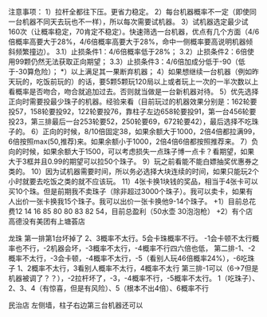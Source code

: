 注意事项：
1）拉杆全都往下压。更省力稳定。
2）每台机器概率不一定（即使同一台机器不同天去玩也不一样），所以每次需要试机器。
3）试机器选定最少试160次（让概率稳定，70肯定不稳定）。快速筛选一台机器，优点有几个方面（4/6倍概率高要大于28%，4/6倍概率高要大于28%，命中一侧概率要高说明机器倾斜频繁撞边）。
3.1）止损条件1：4/6倍概率低于28%；
3.2）止损条件2：6倍使用99颗仍然无法获取正向期望；
3.3）止损条件3：4/6倍加成分低于-90（低于-30算危险）；
*）以上满足其一果断弃机器；
4）如果想继续一台机器（例如昨天玩的，吃饭前玩的）的话，要5颗5颗玩120局以上或者玩上一次的一半次数以上看概率是否吻合，吻合就追加过去。否则就当做是一台新机器对待。
5）优先选择正向时需要投最少珠子的机器。经验来看（目前玩过的机器效果分别是：162轮要投57，158轮要投92，122轮要投76，靠柱子左边658轮要投91，第一台456轮要投23，第三排最后一台253轮要52，250轮要69，672轮要42），最后选择不吃珠子的。
6）正向的时候，8/10倍固定38，如果余额大于1000，2倍4倍都拉满99，6倍按照max(50,推荐)来。如果余额小于1000，2倍4倍6倍都按照推荐来。
7）负向的时候，如果余额大于1500，可以考虑损失一点珠子博一点卡？看期望，如果大于3框并且0.99的期望可以拉50个珠子。
9）玩之前看能不能白嫖抽奖优惠券之类的。
10）因为试机器需要时间，所以务必选择大块连续的时间，如果只能玩2个小时就要去吃饭之类的就不应该玩。
11）4张卡换1块钱的奖品，相当于4张卡可以买10个珠。但是前期我不卖珠子（除非超过3000个珠子）。我可以卖卡，如果有人出价一张卡换我15个珠子。我可以出价一张卡换他9-14个珠子。
+1）目前总花费12 14 16 85 80 80 83 82 54，目前总盈利（50水壶 30泡泡枪）
+2）有个店高德没有美团有上塘荟店

龙珠
第一排第1台坏掉了
2、3概率不太行。5会卡珠概率不行。
-1会卡顿不太行概率也不行，-2机器会坏，-3概率不太行，-4概率不行四六倍也低，
第二排-1、-2概率不太行，-3会卡顿，-4概率不太行，-5（看别人玩46倍概率24%），-6吃珠子
1、2概率不太行，3看别人概率不太行，4概率不太行
第三排-1可以（6->7但是机器被调了？？），-2拉杆坏了，-3，-4概率不行，-5概率不太行。
1（吃珠子）、2、3、4（有惊喜，但是有风险）、5（根本不出4倍）、6概率不行

民治店
左侧墙，柱子右边第三台机器还可以